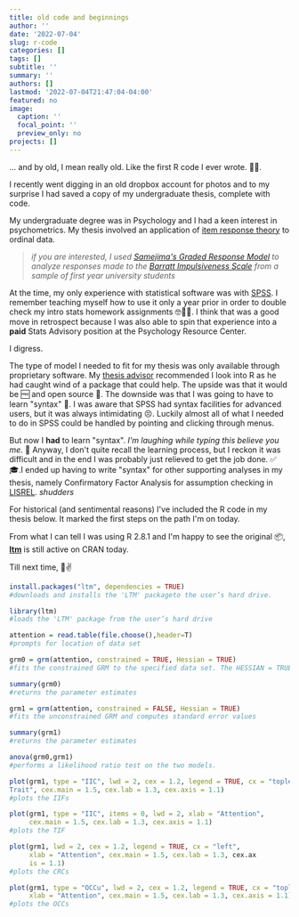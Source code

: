 ```yaml
---
title: old code and beginnings
author: ''
date: '2022-07-04'
slug: r-code
categories: []
tags: []
subtitle: ''
summary: ''
authors: []
lastmod: '2022-07-04T21:47:04-04:00'
featured: no
image:
  caption: ''
  focal_point: ''
  preview_only: no
projects: []
---
```



... and by old, I mean really old. Like the first R code I ever wrote. 👨‍💻.


I recently went digging in an old dropbox account for photos and to my surprise I had saved a copy of my undergraduate thesis, complete with code.

My undergraduate degree was in Psychology and I had a keen interest in psychometrics. My thesis involved an application of [item response theory](https://en.wikipedia.org/wiki/Item_response_theory) to ordinal data.

>*if you are interested, I used [Samejima's Graded Response Model](https://link.springer.com/chapter/10.1007/978-1-4757-2691-6_5) to analyze responses made to the [Barratt Impulsiveness Scale](https://en.wikipedia.org/wiki/Barratt_Impulsiveness_Scale) from a sample of first year university students*

At the time, my only experience with statistical software was with [SPSS](https://en.wikipedia.org/wiki/SPSS). I remember teaching myself how to use it only a year prior in order to double check my intro stats homework assignments 🤓🔬📏. I think that was a good move in retrospect because I was also able to spin that experience into a **paid** Stats Advisory position at the Psychology Resource Center. 

I digress.

The type of model I needed to fit for my thesis was only available through proprietary software. My [thesis advisor](https://health.yorku.ca/health-profiles/index.php?mid=498680) recommended I look into R as he had caught wind of a package that could help. The upside was that it would be 🆓 and open source 🤑. The downside was that I was going to have to learn "syntax" 🤢. I was aware that SPSS had syntax facilities for advanced users, but it was always intimidating 😣. Luckily almost all of what I needed to do in SPSS could be handled by pointing and clicking through menus.

But now I **had** to learn "syntax". *I'm laughing while typing this believe you me.* 🤣 Anyway, I don't quite recall the learning process, but I reckon it was difficult and in the end I was probably just relieved to get the job done. ✅🎓.I ended up having to write "syntax" for other supporting analyses in my thesis, namely Confirmatory Factor Analysis for assumption checking in [LISREL](https://ssicentral.com/index.php/products/lisrel/). *shudders*

For historical (and sentimental reasons) I've included the R code in my thesis below. It marked the first steps on the path I'm on today. 

From what I can tell I was using R 2.8.1 and I'm happy to see the original 📦, [**ltm**](https://cran.r-project.org/web/packages/ltm/) is still active on CRAN today.

Till next time, 🍻✌


```r
install.packages("ltm", dependencies = TRUE)
#downloads and installs the 'LTM' packageto the user’s hard drive.

library(ltm)
#loads the 'LTM' package from the user’s hard drive

attention = read.table(file.choose(),header=T)
#prompts for location of data set

grm0 = grm(attention, constrained = TRUE, Hessian = TRUE)
#fits the constrained GRM to the specified data set. The HESSIAN = TRUE argument computes standard error values.

summary(grm0)
#returns the parameter estimates

grm1 = grm(attention, constrained = FALSE, Hessian = TRUE)
#fits the unconstrained GRM and computes standard error values

summary(grm1)
#returns the parameter estimates

anova(grm0,grm1)
#performs a likelihood ratio test on the two models.

plot(grm1, type = "IIC", lwd = 2, cex = 1.2, legend = TRUE, cx = "topleft",xlab = "Latent
Trait", cex.main = 1.5, cex.lab = 1.3, cex.axis = 1.1)
#plots the IIFs

plot(grm1, type = "IIC", items = 0, lwd = 2, xlab = "Attention",
     cex.main = 1.5, cex.lab = 1.3, cex.axis = 1.1)
#plots the TIF

plot(grm1, lwd = 2, cex = 1.2, legend = TRUE, cx = "left",
     xlab = "Attention", cex.main = 1.5, cex.lab = 1.3, cex.ax
     is = 1.1)
#plots the CRCs

plot(grm1, type = "OCCu", lwd = 2, cex = 1.2, legend = TRUE, cx = "topleft",
     xlab = "Attention", cex.main = 1.5, cex.lab = 1.3, cex.axis = 1.1)
#plots the OCCs
```
